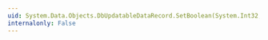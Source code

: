 ```yaml
---
uid: System.Data.Objects.DbUpdatableDataRecord.SetBoolean(System.Int32,System.Boolean)
internalonly: False
---
```

